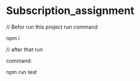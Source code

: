 # Subscription_assignment

// Befor run this project run command 

npm i

 // after that run 

 command:


 npm run test